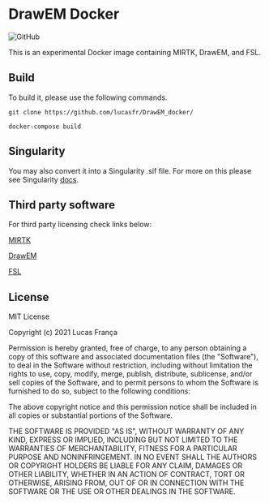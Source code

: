 # DrawEM Docker

![GitHub](https://img.shields.io/github/license/lucasfr/DrawEM_docker)


This is an experimental Docker image containing MIRTK, DrawEM, and FSL. 

## Build

To build it, please use the following commands.

```
git clone https://github.com/lucasfr/DrawEM_docker/
```

```
docker-compose build
```
## Singularity

You may also convert it into a Singularity .sif file. For more on this please see Singularity [docs](https://singularity.lbl.gov).

## Third party software

For third party licensing check links below:

[MIRTK](https://github.com/BioMedIA/MIRTK/blob/master/LICENSE.txt)

[DrawEM](https://github.com/MIRTK/DrawEM/blob/master/LICENSE.txt)

[FSL](https://fsl.fmrib.ox.ac.uk/fsl/fslwiki/Licence)

## License

MIT License

Copyright (c) 2021 Lucas França

Permission is hereby granted, free of charge, to any person obtaining a copy
of this software and associated documentation files (the "Software"), to deal
in the Software without restriction, including without limitation the rights
to use, copy, modify, merge, publish, distribute, sublicense, and/or sell
copies of the Software, and to permit persons to whom the Software is
furnished to do so, subject to the following conditions:

The above copyright notice and this permission notice shall be included in all
copies or substantial portions of the Software.

THE SOFTWARE IS PROVIDED "AS IS", WITHOUT WARRANTY OF ANY KIND, EXPRESS OR
IMPLIED, INCLUDING BUT NOT LIMITED TO THE WARRANTIES OF MERCHANTABILITY,
FITNESS FOR A PARTICULAR PURPOSE AND NONINFRINGEMENT. IN NO EVENT SHALL THE
AUTHORS OR COPYRIGHT HOLDERS BE LIABLE FOR ANY CLAIM, DAMAGES OR OTHER
LIABILITY, WHETHER IN AN ACTION OF CONTRACT, TORT OR OTHERWISE, ARISING FROM,
OUT OF OR IN CONNECTION WITH THE SOFTWARE OR THE USE OR OTHER DEALINGS IN THE
SOFTWARE.
